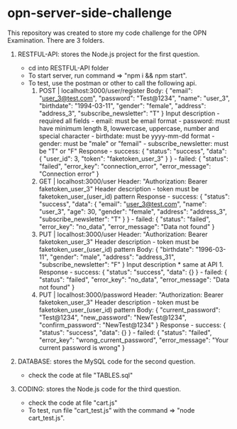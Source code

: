 # opn-server-side-challenge
This repository was created to store my code challenge for the OPN Examination.
There are 3 folders.
1. RESTFUL-API: stores the Node.js project for the first question.
    - cd into RESTFUL-API folder
    - To start server, run command => "npm i && npm start".
    - To test, use the postman or other to call the following api.
        1.  POST | localhost:3000/user/register
            Body: {
                "email": "user_3@test.com",
                "password": "Test@1234",
                "name": "user_3",
                "birthdate": "1994-03-11",
                "gender": "female",
                "address": "address_3",
                "subscribe_newsletter": "T"
            }
            Input description
                - required all fields
                - email: must be email format
                - password: must have  minimum length 8, lowwercase, uppercase, number and special character
                - birthdate: must be yyyy-mm-dd format
                - gender: must be "male" or "femail"
                - subscribe_newsletter: must be "T" or "F"
            Response
                - success: {
                    "status": "success",
                    "data": {
                        "user_id": 3,
                        "token": "faketoken_user_3"
                    }
                }
                - failed: {
                    "status": "failed",
                    "error_key": "connection_error",
                    "error_message": "Connection error"
                }
        2.  GET | localhost:3000/user
            Header: "Authorization: Bearer faketoken_user_3"
            Header description
                - token must be faketoken_user_(user_id) pattern
            Response
                - success: {
                    "status": "success",
                    "data": {
                        "email": "user_3@test.com",
                        "name": "user_3",
                        "age": 30,
                        "gender": "female",
                        "address": "address_3",
                        "subscribe_newsletter": "T"
                    }
                }
                - failed: {
                    "status": "failed",
                    "error_key": "no_data",
                    "error_message": "Data not found"
                }
        3.  PUT | localhost:3000/user
            Header: "Authorization: Bearer faketoken_user_3"
            Header description
                - token must be faketoken_user_(user_id) pattern
            Body: {
                "birthdate": "1996-03-11",
                "gender": "male",
                "address": "address_31",
                "subscribe_newsletter": "F"
            }
            Input description
                * same at API 1.
            Response
                - success: {
                    "status": "success",
                    "data": {}
                }
                - failed: {
                    "status": "failed",
                    "error_key": "no_data",
                    "error_message": "Data not found"
                }
        4.  PUT | localhost:3000/password
            Header: "Authorization: Bearer faketoken_user_3"
            Header description
                - token must be faketoken_user_(user_id) pattern
            Body: {
                "current_password": "Test@1234",
                "new_password": "NewTest@1234",
                "confirm_password": "NewTest@1234"
            }
            Response
                - success: {
                    "status": "success",
                    "data": {}
                }
                - failed: {
                    "status": "failed",
                    "error_key": "wrong_current_password",
                    "error_message": "Your current password is wrong"
                }
    
    
2. DATABASE: stores the MySQL code for the second question.
    - check the code at file "TABLES.sql"

3. CODING: stores the Node.js code for the third question.
    - check the code at file "cart.js"
    - To test, run file "cart_test.js" with the command => "node cart_test.js".
